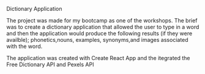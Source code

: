 Dictionary Application

The project was made for my bootcamp as one of the workshops.
The brief was to create a dictionary application that allowed the user to type in a word and then the application would produce the following results (if they were availble);
phonetics,nouns, examples, synonyms,and images associated with the word.

The application was created with Create React App and the itegrated the Free Dictionary API and Pexels API

